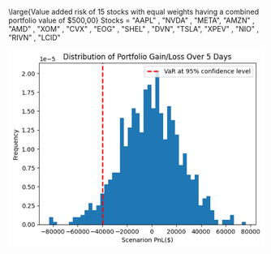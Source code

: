 \large{Value added risk of 15 stocks with equal weights having a combined portfolio value of $500,00}
Stocks = "AAPL" , "NVDA" , "META", "AMZN" , "AMD" , "XOM" , "CVX" , "EOG" , "SHEL" , "DVN", "TSLA", "XPEV" , "NIO" , "RIVN" , "LCID"

![alt text](https://github.com/aviyankh/Stock-Portfolio-Risk-Analysis/blob/main/output.png)
